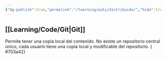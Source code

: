 ```yaml
---
{"dg-publish":true,"permalink":"/learning/wiki/distribuido/","hide":true,"created":"2024-03-14T13:58","updated":"2024-03-16T16:14"}
---
```


## [[Learning/Code/Git\|Git]]
Permite tener una copia local del contenido. No existe un repositorio central único, cada usuario tiene una copia local y modificable del repositorio.
{ #703a42}
